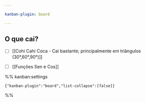 ```yaml
---

kanban-plugin: board

---
```


## O que cai?

- [ ] [[Cohi Cahi Coca - Cai bastante; principalmente em triângulos (30°,60°,90°)]]
- [ ] [[Funções Sen e Cos]]




%% kanban:settings
```
{"kanban-plugin":"board","list-collapse":[false]}
```
%%